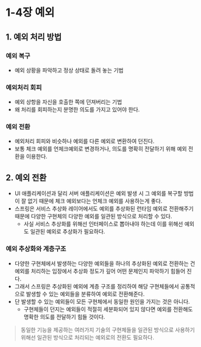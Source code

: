 # 1-4장 예외

## 1. 예외 처리 방법
### 예외 복구
- 예외 상황을 파악하고 정상 상태로 돌려 놓는 기법

### 예외처리 회피
- 예외 상항을 자신을 호출한 쪽에 던져버리는 기법
- 왜 처리를 회피하는지 분명한 의도를 가지고 있어야 한다.
    
### 예외 전환
- 예외처리 회피와 비슷하나 예외를 다른 예외로 변환하여 던진다.
- 보통 체크 예외를 언체크예외로 변경하거나, 의도를 명확히 전달하기 위해 예외 전환을 이용한다.


## 2. 예외 전환
- UI 애플리케이션과 달리 서버 애플리케이션은 예외 발생 시 그 예외를 복구할 방법이 잘 없기 때문에 체크 예외보다는 언체크 예외를 사용하는게 좋다.
- 스프링은 서비스 추상화 레이어에서도 예외를 추상화된 런타임 예외로 전환해주기 때문에 다양한 구현체의 다양한 예외를 일관된 방식으로 처리할 수 있다.
  - 사실 서비스 추상화를 위해선 인터페이스로 뽑아내야 하는데 이를 위해선 예외도 일관된 예외로 추상화가 필요하다.
   
### 예외 추상화와 계층구조
- 다양한 구현체에서 발생하는 다양한 예외들을 하나의 추상화된 예외로 전환하는 건 예외를 처리하는 입장에서 추상화 정도가 깊어 어떤 문제인지 파악하기 힘들어 진다.
- 그래서 스프링은 추상화된 예외에 계층 구조를 정리하여 해당 구현체들에서 공통적으로 발생할 수 있는 예외들을 분류하여 예외로 전환해준다.
- 단 발생할 수 있는 예외들이 모든 구현체에서 동일한 원인을 가지는 것은 아니다.
    - 구현체들이 던지는 예외들이 적절히 세분화되어 있지 않다면 예외를 전환해도 명확한 의도를 전달하기 힘들 것이다.


> 동일한 기능을 제공하는 여러가지 기술의 구현체들을 일관된 방식으로 사용하기 위해선 일관된 방식으로 처리되는 예외로의 전환도 필요하다.
